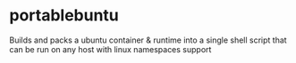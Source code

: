 # portablebuntu
Builds and packs a ubuntu container &amp; runtime into a single shell script that can be run on any host with linux namespaces support
